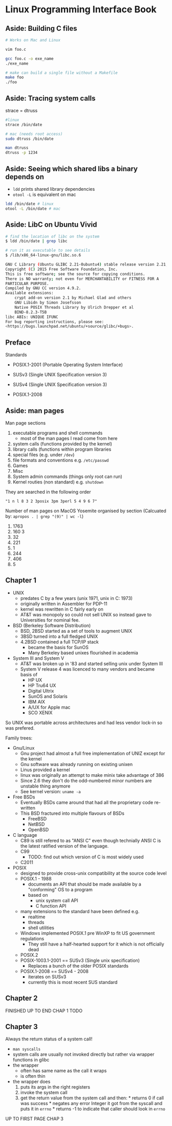 # Linux Programming Interface Book

## Aside: Building C files


```sh
# Works on Mac and Linux

vim foo.c

gcc foo.c -o exe_name
./exe_name

# make can build a single file without a Makefile
make foo
./foo
```

## Aside: Tracing system calls

strace = dtruss

```sh
#linux
strace /bin/date

# mac (needs root access)
sudo dtruss /bin/date

man dtruss
dtruss -p 1234
```

## Aside: Seeing which shared libs a binary depends on

* `ldd` prints shared library dependencies
* `otool -L` is equivalent on mac

```sh
ldd /bin/date # linux
otool -L /bin/date # mac
```

## Aside: LibC on Ubuntu Vivid

```sh
# find the location of libc on the system
$ ldd /bin/date | grep libc

# run it as executable to see details
$ /lib/x86_64-linux-gnu/libc.so.6

GNU C Library (Ubuntu GLIBC 2.21-0ubuntu4) stable release version 2.21, by Roland McGrath et al.
Copyright (C) 2015 Free Software Foundation, Inc.
This is free software; see the source for copying conditions.
There is NO warranty; not even for MERCHANTABILITY or FITNESS FOR A
PARTICULAR PURPOSE.
Compiled by GNU CC version 4.9.2.
Available extensions:
    crypt add-on version 2.1 by Michael Glad and others
    GNU Libidn by Simon Josefsson
    Native POSIX Threads Library by Ulrich Drepper et al
    BIND-8.2.3-T5B
libc ABIs: UNIQUE IFUNC
For bug reporting instructions, please see:
<https://bugs.launchpad.net/ubuntu/+source/glibc/+bugs>.
```

## Preface

Standards

* POSIX.1-2001 (Portable Operating System Interface)
* SUSv3 (Single UNIX Specification version 3)

* SUSv4 (Single UNIX Specification version 3)
* POSIX.1-2008

## Aside: man pages

Man page sections

1. executable programs and shell commands
    * most of the man pages I read come from here
2. system calls (functions provided by the kernel)
3. library calls (functions within program libraries
4. special files (e.g. under `/dev`)
5. file formats and conventions e.g. `/etc/passwd`
6. Games
7. Misc
8. System admin commands (things only root can run)
9. Kernel routies (non standard) e.g. `shutdown`

They are searched in the following order

```
"1 n l 8 3 2 3posix 3pm 3perl 5 4 9 6 7"
```

Number of man pages on MacOS Yosemite organised by section (Calcuated by:
`apropos . | grep "(9)" | wc -l`)

1. 1763
2. 160
3
4. 32
5. 221
6. 1
7. 244
8. 406
9. 5

## Chapter 1

* UNIX
    * predates C by a few years (unix 1971, unix in C: 1973)
    * originally written in Assembler for PDP-11
    * kernel was rewritten in C fairly early on
    * AT&T was monopoly so could not sell UNIX so instead gave to Universities
      for nominal fee.
* BSD (Berkeley Software Distribution)
    * BSD, 2BSD started as a set of tools to augment UNIX
    * 3BSD turned into a full fledged UNIX
    * 4.2BSD contained a full TCP/IP stack
        * became the basis for SunOS
        * Many Berkeley based unixes flourished in academia
* System III and System V
    * AT&T was broken up in '83 and started selling unix under System III
    * System V release 4 was licenced to many vendors and became basis of
        * HP UX
        * HP Tru64 UX
        * Digital Ultrix
        * SunOS and Solaris
        * IBM AIX
        * A/UX for Apple mac
        * SCO XENIX

So UNIX was portable across architectures and had less vendor lock-in so was
prefered.

Family trees:

* Gnu/Linux
    * Gnu project had almost a full free implementation of UNIZ except for the
      kernel
    * Gnu software was already running on existing unixen
    * Linus provided a kernel
    * linux was originally an attempt to make minix take advantage of 386
    * Since 2.6 they don't do the odd-numbered minor numbers are unstable thing
      anymore
    * See kernel version: `uname -a`
* Free BSDs
    * Eventually BSDs came around that had all the proprietary code re-written
    * This BSD fractured into multiple flavours of BSDs
        * FreeBSD
        * NetBSD
        * OpenBSD
* C language
    * C89 is still refered to as "ANSI C" even though technially ANSI C is the
      latest ratified version of the language.
    * C99
        * TODO: find out which version of C is most widely used
    * C2011
* POSIX
    * designed to provide cross-unix compatibility at the source code level
    * POSIX.1 - 1988
        * documents an API that should be made available by a "conforming" OS
          to a program
        * based on
            * unix system call API
            * C function API
    * many extensions to the standard have been defined e.g.
        * realtime
        * threads
        * shell utilities
    * Windows implemented POSIX.1 pre WinXP to fit US government regulations
        * They still have a half-hearted support for it which is not officially dead
    * POSIX.2
    * POSIX-1003.1-2001 == SUSv3 (Single unix specification)
        * Replaces a bunch of the older POSIX standards
    * POSIX.1-2008 == SUSv4 - 2008
        * iterates on SUSv3
        * currently this is most recent SUS standard

## Chapter 2

FINISHED UP TO END CHAP 1
TODO

## Chapter 3

Always the return status of a system call!

* `man syscalls`
* system calls are usually not invoked directly but rather via wrapper
  functions in glibc
* the wrapper
    * often has same name as the call it wraps
    * is often thin
* the wrapper does
    1. puts its args in the right registers
    1. invoke the system call
    1. get the return value from the system call and then:
            * returns 0 if call was success
            * negates any error Integer it got from the syscall and puts it in `errno`
            * returns -1 to indicate that caller should look in `errno`


UP TO FIRST PAGE CHAP 3
